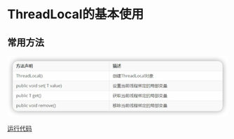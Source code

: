 # ThreadLocal的基本使用

## 常用方法
![](../../img/d6208c3a.png)

[运行代码](../../threadlocal/code/TestDemo1.java)